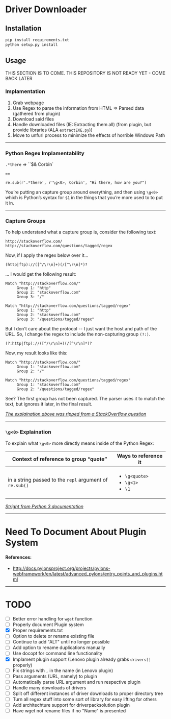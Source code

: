 # Driver Downloader

## Installation
```bash
pip install requirements.txt
python setup.py install
```

## Usage
THIS SECTION IS TO COME. THIS REPOSITORY IS NOT READY YET - COME BACK LATER

### Implamentation
1. Grab webpage
2. Use Regex to parse the information from HTML => Parsed data (gathered from plugin)
3. Download said files
4. Handle downloaded files (IE: Extracting them all) (from plugin, but provide libraries (ALA 		`extractEXE.py`))
5. Move to unfurl process to minimize the effects of horrible Windows Path

- - -

### Python Regex Implamentability

`.*there` => ``$& Corbin`

`==`

`re.sub(r'.*there', r'\g<0>, Corbin', "Hi there, how are you?")`

You’re putting an capture group around everything, and then using `\g<0>` which is Python’s syntax for `$1` in the things that you’re more used to to put it in.

- - -

### Capture Groups

To help understand what a capture group is, consider the following text:

```
http://stackoverflow.com/
http://stackoverflow.com/questions/tagged/regex
```

Now, if I apply the regex below over it...

```
(http|ftp)://([^/\r\n]+)(/[^\r\n]*)?
```

... I would get the following result:

```
Match "http://stackoverflow.com/"
     Group 1: "http"
     Group 2: "stackoverflow.com"
     Group 3: "/"

Match "http://stackoverflow.com/questions/tagged/regex"
     Group 1: "http"
     Group 2: "stackoverflow.com"
     Group 3: "/questions/tagged/regex"
```

But I don't care about the protocol -- I just want the host and path of the URL. So, I change the regex to include the non-capturing group `(?:)`.

```
(?:http|ftp)://([^/\r\n]+)(/[^\r\n]*)?
```

Now, my result looks like this:

```
Match "http://stackoverflow.com/"
     Group 1: "stackoverflow.com"
     Group 2: "/"

Match "http://stackoverflow.com/questions/tagged/regex"
     Group 1: "stackoverflow.com"
     Group 2: "/questions/tagged/regex"
```

See? The first group has not been captured. The parser uses it to match the text, but ignores it later, in the final result.

_[The explaination above was ripped from a StackOverflow question](http://stackoverflow.com/questions/3512471/what-is-a-non-capturing-group)_

- - -

### `\g<0>` Explaination

To explain what `\g<0>` more directly means inside of the Python Regex:

|        Context of reference to group “quote”            |                      Ways to reference it             |
|                    --------                             |                             --------                  |
| in a string passed to the `repl` argument of `re.sub()` | <ul><li>`\g<quote>`</li><li>`\g<1>`</li><li>`\1`</li> |

_[Stright from Python 3 documentation](https://docs.python.org/3/library/re.html)_

- - -

# Need To Document About Plugin System

#### References:
- http://docs.pylonsproject.org/projects/pylons-webframework/en/latest/advanced_pylons/entry_points_and_plugins.html

- - -

# TODO
- [ ] Better error handling for `wget` function
- [ ] Properly document Plugin system
- [x] Proper requirements.txt
- [ ] Option to delete or rename existing file
- [ ] Continue to add "ALT" until no longer possible
- [ ] Add option to rename duplications manually
- [ ] Use docopt for command line functionality
- [x] Implament plugin support (Lenovo plugin already grabs `drivers[]` properly)
- [ ] Fix strings with `,` in the name (in Lenovo plugin)
- [ ] Pass arguments (URL, namely) to plugin
- [ ] Automatically parse URL argument and run respective plugin
- [ ] Handle many downloads of drivers
- [ ] Split off different instances of driver downloads to proper directory tree
- [ ] Turn all regex stuff into some sort of library for easy lifting for others
- [ ] Add architechture support for driverpacksolution plugin
- [ ] Have wget not rename files if no "Name" is presented